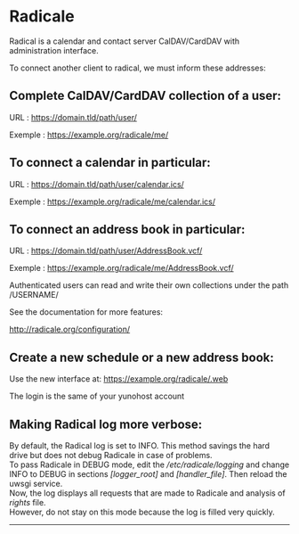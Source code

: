# Radicale

Radical is a calendar and contact server CalDAV/CardDAV with administration interface.

To connect another client to radical, we must inform these addresses:

## Complete CalDAV/CardDAV collection of a user:
URL : https://domain.tld/path/user/

Exemple : https://example.org/radicale/me/

## To connect a calendar in particular:
URL : https://domain.tld/path/user/calendar.ics/

Exemple : https://example.org/radicale/me/calendar.ics/

## To connect an address book in particular:
URL : https://domain.tld/path/user/AddressBook.vcf/

Exemple : https://example.org/radicale/me/AddressBook.vcf/

Authenticated users can read and write their own collections under the path /USERNAME/

See the documentation for more features: 

http://radicale.org/configuration/


## Create a new schedule or a new address book:

Use the new interface at: 
    https://example.org/radicale/.web

The login is the same of your yunohost account



## Making Radical log more verbose:
By default, the Radical log is set to INFO. This method savings the hard drive but does not debug Radicale in case of problems.  
To pass Radicale in DEBUG mode, edit the */etc/radicale/logging* and change INFO to DEBUG in sections *[logger_root]* and *[handler_file]*. Then reload the uwsgi service.  
Now, the log displays all requests that are made to Radicale and analysis of *rights* file.  
However, do not stay on this mode because the log is filled very quickly.

---


